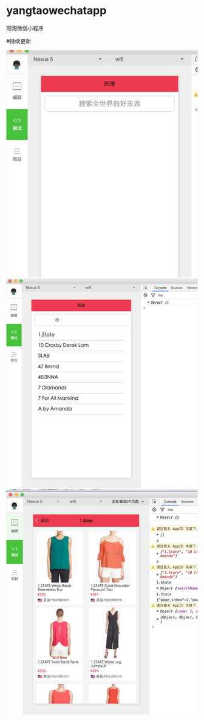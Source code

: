 # yangtaowechatapp
阳淘微信小程序

#持续更新

![Mou icon](images/1.png)
![Mou icon](images/2.png)
![Mou icon](images/3.png)